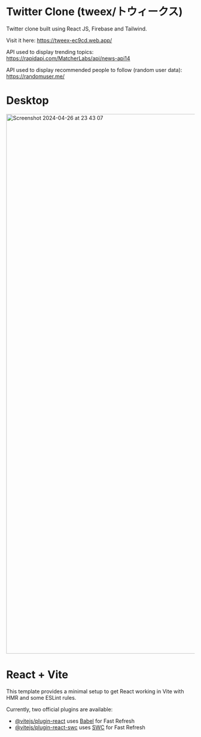 # Twitter Clone (tweex/トウィークス)

Twitter clone built using React JS, Firebase and Tailwind.

Visit it here: https://tweex-ec9cd.web.app/

API used to display trending topics: https://rapidapi.com/MatcherLabs/api/news-api14

API used to display recommended people to follow (random user data): https://randomuser.me/



# Desktop

<img width="1440" alt="Screenshot 2024-04-26 at 23 43 07" src="https://github.com/Joaosilva27/tweex/assets/94570140/8c99265d-2fdb-44ee-994b-cb9c4e0d37c7">




# React + Vite

This template provides a minimal setup to get React working in Vite with HMR and some ESLint rules.

Currently, two official plugins are available:

- [@vitejs/plugin-react](https://github.com/vitejs/vite-plugin-react/blob/main/packages/plugin-react/README.md) uses [Babel](https://babeljs.io/) for Fast Refresh
- [@vitejs/plugin-react-swc](https://github.com/vitejs/vite-plugin-react-swc) uses [SWC](https://swc.rs/) for Fast Refresh
